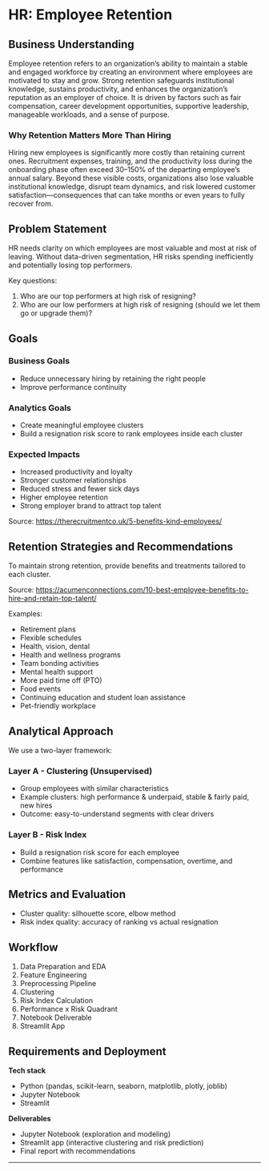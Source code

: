# HR: Employee Retention

## Business Understanding
Employee retention refers to an organization’s ability to maintain a stable and engaged workforce by creating an environment where employees are motivated to stay and grow. Strong retention safeguards institutional knowledge, sustains productivity, and enhances the organization’s reputation as an employer of choice. It is driven by factors such as fair compensation, career development opportunities, supportive leadership, manageable workloads, and a sense of purpose.

### Why Retention Matters More Than Hiring
Hiring new employees is significantly more costly than retaining current ones. Recruitment expenses, training, and the productivity loss during the onboarding phase often exceed 30–150% of the departing employee’s annual salary. Beyond these visible costs, organizations also lose valuable institutional knowledge, disrupt team dynamics, and risk lowered customer satisfaction—consequences that can take months or even years to fully recover from.

## Problem Statement
HR needs clarity on which employees are most valuable and most at risk of leaving. Without data-driven segmentation, HR risks spending inefficiently and potentially losing top performers.

Key questions:
1. Who are our top performers at high risk of resigning?
2. Who are our low performers at high risk of resigning (should we let them go or upgrade them)?

## Goals

### Business Goals
- Reduce unnecessary hiring by retaining the right people
- Improve performance continuity

### Analytics Goals
- Create meaningful employee clusters
- Build a resignation risk score to rank employees inside each cluster

### Expected Impacts
- Increased productivity and loyalty
- Stronger customer relationships
- Reduced stress and fewer sick days
- Higher employee retention
- Strong employer brand to attract top talent

Source: https://therecruitmentco.uk/5-benefits-kind-employees/

## Retention Strategies and Recommendations
To maintain strong retention, provide benefits and treatments tailored to each cluster.

Source: https://acumenconnections.com/10-best-employee-benefits-to-hire-and-retain-top-talent/

Examples:
- Retirement plans  
- Flexible schedules  
- Health, vision, dental  
- Health and wellness programs  
- Team bonding activities  
- Mental health support  
- More paid time off (PTO)  
- Food events  
- Continuing education and student loan assistance  
- Pet-friendly workplace  

## Analytical Approach
We use a two-layer framework:

### Layer A - Clustering (Unsupervised)
- Group employees with similar characteristics
- Example clusters: high performance & underpaid, stable & fairly paid, new hires
- Outcome: easy-to-understand segments with clear drivers

### Layer B - Risk Index
- Build a resignation risk score for each employee
- Combine features like satisfaction, compensation, overtime, and performance

## Metrics and Evaluation
- Cluster quality: silhouette score, elbow method
- Risk index quality: accuracy of ranking vs actual resignation

## Workflow
1. Data Preparation and EDA
2. Feature Engineering
3. Preprocessing Pipeline
4. Clustering
5. Risk Index Calculation
6. Performance x Risk Quadrant
7. Notebook Deliverable
8. Streamlit App

## Requirements and Deployment
**Tech stack**
- Python (pandas, scikit-learn, seaborn, matplotlib, plotly, joblib)
- Jupyter Notebook
- Streamlit

**Deliverables**
- Jupyter Notebook (exploration and modeling)
- Streamlit app (interactive clustering and risk prediction)
- Final report with recommendations

---
